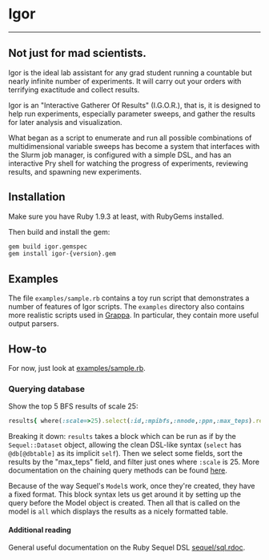 # Igor
------------
## Not just for mad scientists.
Igor is the ideal lab assistant for any grad student running a countable but nearly infinite number of experiments. It will carry out your orders with terrifying exactitude and collect results.

Igor is an "Interactive Gatherer Of Results" (I.G.O.R.), that is, it is designed to help run experiments, especially parameter sweeps, and gather the results for later analysis and visualization.

What began as a script to enumerate and run all possible combinations of multidimensional variable sweeps has become a system that interfaces with the Slurm job manager, is configured with a simple DSL, and has an interactive Pry shell for watching the progress of experiments, reviewing results, and spawning new experiments.

## Installation
Make sure you have Ruby 1.9.3 at least, with RubyGems installed.

Then build and install the gem:

```bash
gem build igor.gemspec
gem install igor-{version}.gem
```

## Examples
The file `examples/sample.rb` contains a toy run script that demonstrates a number of features of Igor scripts. The `examples` directory also contains more realistic scripts used in [Grappa](http://sampa.cs.washington.edu/grappa). In particular, they contain more useful output parsers.

## How-to
For now, just look at [examples/sample.rb](examples/igor.rb).

### Querying database

Show the top 5 BFS results of scale 25:

```ruby
results{ where(:scale=>25).select(:id,:mpibfs,:nnode,:ppn,:max_teps).reverse_order(:max_teps).limit(5) }.all
```

Breaking it down: `results` takes a block which can be run as if by the `Sequel::Dataset` object, allowing the clean DSL-like syntax (`select` has `@db[@dbtable]` as its implicit `self`). Then we select some fields, sort the results by the "max_teps" field, and filter just ones where `:scale` is 25. More documentation on the chaining query methods can be found [here](http://sequel.rubyforge.org/rdoc/files/doc/querying_rdoc.html).

Because of the way Sequel's `Model`s work, once they're created, they have a fixed format. This block syntax lets us get around it by setting up the query before the Model object is created. Then all that is called on the model is `all` which displays the results as a nicely formatted table.

#### Additional reading
General useful documentation on the Ruby Sequel DSL [sequel/sql.rdoc](http://sequel.rubyforge.org/rdoc/files/doc/sql_rdoc.html).

